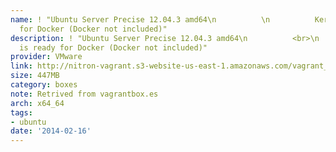 ```yaml
---
name: ! "Ubuntu Server Precise 12.04.3 amd64\n          \n          Kernel is ready
  for Docker (Docker not included)"
description: ! "Ubuntu Server Precise 12.04.3 amd64\n          <br>\n          Kernel
  is ready for Docker (Docker not included)"
provider: VMware
link: http://nitron-vagrant.s3-website-us-east-1.amazonaws.com/vagrant_ubuntu_12.04.3_amd64_vmware.box
size: 447MB
category: boxes
note: Retrived from vagrantbox.es
arch: x64_64
tags:
- ubuntu
date: '2014-02-16'
---
```

